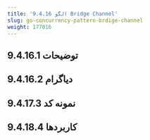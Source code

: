 ```yaml
---
title: '9.4.16 الگو Bridge Channel'
slug: go-concurrency-pattern-brdige-channel
weight: 177016
---
```



## 9.4.16.1 توضیحات

## 9.4.16.2 دیاگرام

## 9.4.17.3 نمونه کد

## 9.4.18.4 کاربردها
